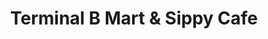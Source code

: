 ---
title: "Terminal B Mart & Sippy Cafe"
url: /new-york/terminal-b-mart-and-sippy-cafe/
shop: convenience
---